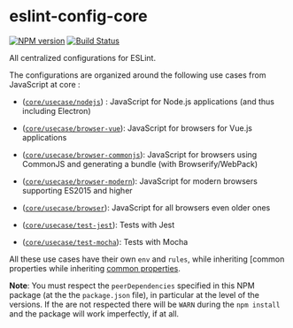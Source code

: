 eslint-config-core
==================

[![NPM version](http://img.shields.io/npm/v/eslint-config-core.svg)](https://www.npmjs.org/package/eslint-config-core)
[![Build Status](https://travis-ci.org/segandiaye/eslint-config-core.svg?branch=master)](https://travis-ci.org/segandiaye/eslint-config-core)

All centralized configurations for ESLint.

The configurations are organized around the following use cases from
JavaScript at core :

* ([`core/usecase/nodejs`](./usecase/nodejs.js)) :
  JavaScript for Node.js applications (and thus including Electron)

* ([`core/usecase/browser-vue`](./usecase/browser-vue.js)):
  JavaScript for browsers for Vue.js applications

* ([`core/usecase/browser-commonjs`](./usecase/browser-commonjs.js)):
  JavaScript for browsers using CommonJS and generating a bundle
  (with Browserify/WebPack)

* ([`core/usecase/browser-modern`](./usecase/browser-modern.js)):
  JavaScript for modern browsers supporting ES2015 and higher

* ([`core/usecase/browser`](./usecase/browser.js)):
  JavaScript for all browsers even older ones

* ([`core/usecase/test-jest`](./usecase/test-jest.js)):
  Tests with Jest

* ([`core/usecase/test-mocha`](./usecase/test-mocha.js)):
  Tests with Mocha

All these use cases have their own `env` and `rules`, while inheriting [common properties
while inheriting [common properties](./usecase/lib/common.js).

**Note**:
You must respect the `peerDependencies` specified in this NPM package (at the
the `package.json` file), in particular at the level of the versions. If the
are not respected there will be `WARN` during the `npm
install` and the package will work imperfectly, if at all.
